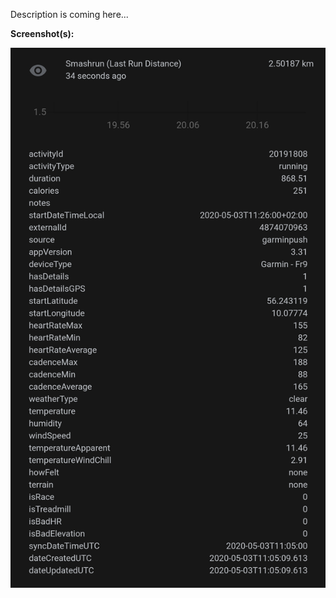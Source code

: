 Description is coming here...

**Screenshot(s):**

![Screenshot 1](https://github.com/Danish-Home-Assistant-Community/projects_and_ideas/blob/master/Smashrun/screenshot.jpg)
